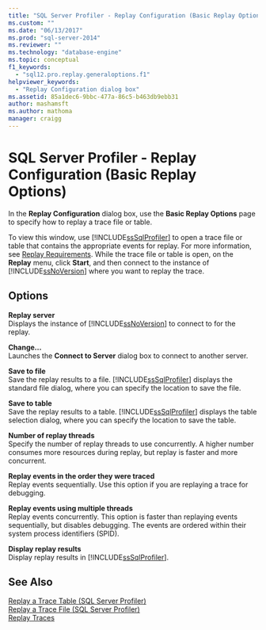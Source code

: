 ```yaml
---
title: "SQL Server Profiler - Replay Configuration (Basic Replay Options) | Microsoft Docs"
ms.custom: ""
ms.date: "06/13/2017"
ms.prod: "sql-server-2014"
ms.reviewer: ""
ms.technology: "database-engine"
ms.topic: conceptual
f1_keywords: 
  - "sql12.pro.replay.generaloptions.f1"
helpviewer_keywords: 
  - "Replay Configuration dialog box"
ms.assetid: 85a1dec6-9bbc-477a-86c5-b463db9ebb31
author: mashamsft
ms.author: mathoma
manager: craigg
---
```

# SQL Server Profiler - Replay Configuration (Basic Replay Options)
  In the **Replay Configuration** dialog box, use the **Basic Replay Options** page to specify how to replay a trace file or table.  
  
 To view this window, use [!INCLUDE[ssSqlProfiler](../includes/sssqlprofiler-md.md)] to open a trace file or table that contains the appropriate events for replay. For more information, see [Replay Requirements](../tools/sql-server-profiler/replay-requirements.md). While the trace file or table is open, on the **Replay** menu, click **Start**, and then connect to the instance of [!INCLUDE[ssNoVersion](../includes/ssnoversion-md.md)] where you want to replay the trace.  
  
## Options  
 **Replay server**  
 Displays the instance of [!INCLUDE[ssNoVersion](../includes/ssnoversion-md.md)] to connect to for the replay.  
  
 **Change...**  
 Launches the **Connect to Server** dialog box to connect to another server.  
  
 **Save to file**  
 Save the replay results to a file. [!INCLUDE[ssSqlProfiler](../includes/sssqlprofiler-md.md)] displays the standard file dialog, where you can specify the location to save the file.  
  
 **Save to table**  
 Save the replay results to a table. [!INCLUDE[ssSqlProfiler](../includes/sssqlprofiler-md.md)] displays the table selection dialog, where you can specify the location to save the table.  
  
 **Number of replay threads**  
 Specify the number of replay threads to use concurrently. A higher number consumes more resources during replay, but replay is faster and more concurrent.  
  
 **Replay events in the order they were traced**  
 Replay events sequentially. Use this option if you are replaying a trace for debugging.  
  
 **Replay events using multiple threads**  
 Replay events concurrently. This option is faster than replaying events sequentially, but disables debugging. The events are ordered within their system process identifiers (SPID).  
  
 **Display replay results**  
 Display replay results in [!INCLUDE[ssSqlProfiler](../includes/sssqlprofiler-md.md)].  
  
## See Also  
 [Replay a Trace Table &#40;SQL Server Profiler&#41;](../tools/sql-server-profiler/replay-a-trace-table-sql-server-profiler.md)   
 [Replay a Trace File &#40;SQL Server Profiler&#41;](../tools/sql-server-profiler/replay-a-trace-file-sql-server-profiler.md)   
 [Replay Traces](../tools/sql-server-profiler/replay-traces.md)  
  
  
